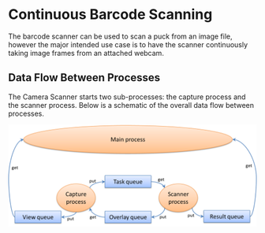 Continuous Barcode Scanning
===========================
The barcode scanner can be used to scan a puck from an image file, however the major intended use case is to have the scanner continuously taking image frames from an attached webcam.

Data Flow Between Processes
---------------------------
The Camera Scanner starts two sub-processes: the capture process and the scanner process. Below is a schematic of the overall data flow between processes.

![High Level Architecture](img/CameraDataFlow.png)


